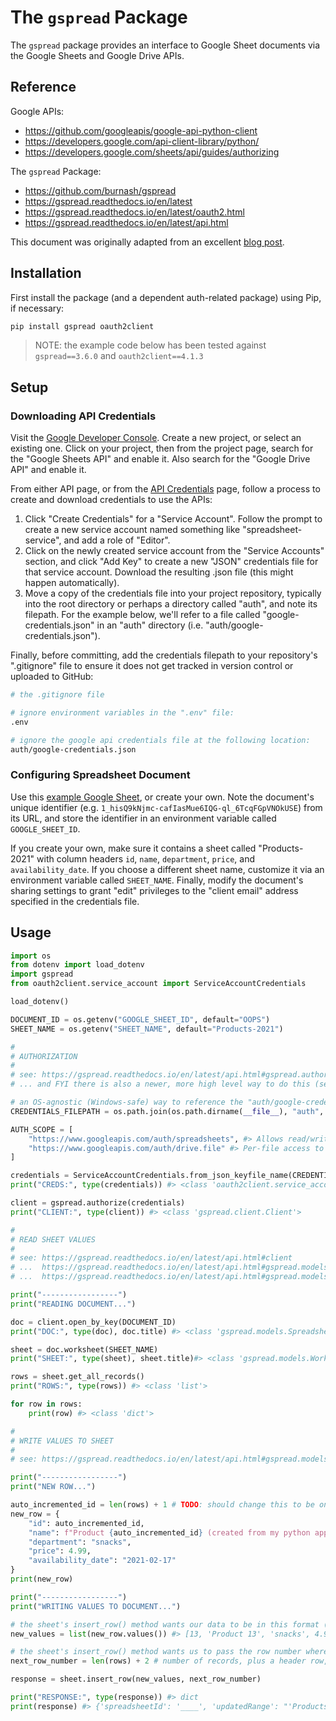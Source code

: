 # The `gspread` Package

The `gspread` package provides an interface to Google Sheet documents via the Google Sheets and Google Drive APIs.

## Reference

Google APIs:

  + https://github.com/googleapis/google-api-python-client
  + https://developers.google.com/api-client-library/python/
  + https://developers.google.com/sheets/api/guides/authorizing

The `gspread` Package:

  + https://github.com/burnash/gspread
  + https://gspread.readthedocs.io/en/latest
  + https://gspread.readthedocs.io/en/latest/oauth2.html
  + https://gspread.readthedocs.io/en/latest/api.html

This document was originally adapted from an excellent [blog post](https://www.twilio.com/blog/2017/02/an-easy-way-to-read-and-write-to-a-google-spreadsheet-in-python.html).

## Installation

First install the package (and a dependent auth-related package) using Pip, if necessary:

```sh
pip install gspread oauth2client
```

> NOTE: the example code below has been tested against `gspread==3.6.0`  and `oauth2client==4.1.3`

## Setup

### Downloading API Credentials

Visit the [Google Developer Console](https://console.developers.google.com/cloud-resource-manager). Create a new project, or select an existing one. Click on your project, then from the project page, search for the "Google Sheets API" and enable it. Also search for the "Google Drive API" and enable it.

From either API page, or from the [API Credentials](https://console.developers.google.com/apis/credentials) page, follow a process to create and download credentials to use the APIs:
  1. Click "Create Credentials" for a "Service Account". Follow the prompt to create a new service account named something like "spreadsheet-service", and add a role of "Editor".
  2. Click on the newly created service account from the "Service Accounts" section, and click "Add Key" to create a new "JSON" credentials file for that service account. Download the resulting .json file (this might happen automatically).
  3. Move a copy of the credentials file into your project repository, typically into the root directory or perhaps a directory called "auth", and note its filepath. For the example below, we'll refer to a file called "google-credentials.json" in an "auth" directory (i.e. "auth/google-credentials.json").

Finally, before committing, add the credentials filepath to your repository's ".gitignore" file to ensure it does not get tracked in version control or uploaded to GitHub:

```sh
# the .gitignore file

# ignore environment variables in the ".env" file:
.env

# ignore the google api credentials file at the following location:
auth/google-credentials.json
```

### Configuring Spreadsheet Document

Use this [example Google Sheet](https://docs.google.com/spreadsheets/d/1_hisQ9kNjmc-cafIasMue6IQG-ql_6TcqFGpVNOkUSE/edit#gid=0), or create your own. Note the document's unique identifier (e.g. `1_hisQ9kNjmc-cafIasMue6IQG-ql_6TcqFGpVNOkUSE`) from its URL, and store the identifier in an environment variable called `GOOGLE_SHEET_ID`.

If you create your own, make sure it contains a sheet called "Products-2021" with column headers `id`, `name`, `department`, `price`, and `availability_date`. If you choose a different sheet name, customize it via an environment variable called `SHEET_NAME`. Finally, modify the document's sharing settings to grant "edit" privileges to the "client email" address specified in the credentials file.

## Usage

```py
import os
from dotenv import load_dotenv
import gspread
from oauth2client.service_account import ServiceAccountCredentials

load_dotenv()

DOCUMENT_ID = os.getenv("GOOGLE_SHEET_ID", default="OOPS")
SHEET_NAME = os.getenv("SHEET_NAME", default="Products-2021")

#
# AUTHORIZATION
#
# see: https://gspread.readthedocs.io/en/latest/api.html#gspread.authorize
# ... and FYI there is also a newer, more high level way to do this (see the docs)

# an OS-agnostic (Windows-safe) way to reference the "auth/google-credentials.json" filepath:
CREDENTIALS_FILEPATH = os.path.join(os.path.dirname(__file__), "auth", "google-credentials.json")

AUTH_SCOPE = [
    "https://www.googleapis.com/auth/spreadsheets", #> Allows read/write access to the user's sheets and their properties.
    "https://www.googleapis.com/auth/drive.file" #> Per-file access to files created or opened by the app.
]

credentials = ServiceAccountCredentials.from_json_keyfile_name(CREDENTIALS_FILEPATH, AUTH_SCOPE)
print("CREDS:", type(credentials)) #> <class 'oauth2client.service_account.ServiceAccountCredentials'>

client = gspread.authorize(credentials)
print("CLIENT:", type(client)) #> <class 'gspread.client.Client'>

#
# READ SHEET VALUES
#
# see: https://gspread.readthedocs.io/en/latest/api.html#client
# ...  https://gspread.readthedocs.io/en/latest/api.html#gspread.models.Spreadsheet
# ...  https://gspread.readthedocs.io/en/latest/api.html#gspread.models.Worksheet

print("-----------------")
print("READING DOCUMENT...")

doc = client.open_by_key(DOCUMENT_ID)
print("DOC:", type(doc), doc.title) #> <class 'gspread.models.Spreadsheet'>

sheet = doc.worksheet(SHEET_NAME)
print("SHEET:", type(sheet), sheet.title)#> <class 'gspread.models.Worksheet'>

rows = sheet.get_all_records()
print("ROWS:", type(rows)) #> <class 'list'>

for row in rows:
    print(row) #> <class 'dict'>

#
# WRITE VALUES TO SHEET
#
# see: https://gspread.readthedocs.io/en/latest/api.html#gspread.models.Worksheet.insert_row

print("-----------------")
print("NEW ROW...")

auto_incremented_id = len(rows) + 1 # TODO: should change this to be one greater than the current maximum id value
new_row = {
    "id": auto_incremented_id,
    "name": f"Product {auto_incremented_id} (created from my python app)",
    "department": "snacks",
    "price": 4.99,
    "availability_date": "2021-02-17"
}
print(new_row)

print("-----------------")
print("WRITING VALUES TO DOCUMENT...")

# the sheet's insert_row() method wants our data to be in this format (see docs):
new_values = list(new_row.values()) #> [13, 'Product 13', 'snacks', 4.99, '2019-01-01']

# the sheet's insert_row() method wants us to pass the row number where this will be inserted (see docs):
next_row_number = len(rows) + 2 # number of records, plus a header row, plus one

response = sheet.insert_row(new_values, next_row_number)

print("RESPONSE:", type(response)) #> dict
print(response) #> {'spreadsheetId': '____', 'updatedRange': "'Products-2021'!A9:E9", 'updatedRows': 1, 'updatedColumns': 5, 'updatedCells': 5}

```
